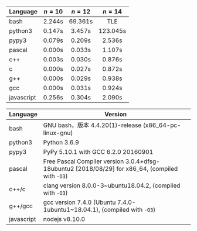 | Language   | $n=10$ | $n=12$  |  $n=14$  |
| ---------- | :----: | :-----: | :------: |
| bash       | 2.244s | 69.361s |   TLE    |
| python3    | 0.147s | 3.457s  | 123.045s |
| pypy3      | 0.079s | 0.209s  |  2.536s  |
| pascal     | 0.000s | 0.033s  |  1.107s  |
| c++        | 0.003s | 0.030s  |  0.876s  |
| c          | 0.000s | 0.027s  |  0.872s  |
| g++        | 0.000s | 0.029s  |  0.938s  |
| gcc        | 0.000s | 0.031s  |  0.924s  |
| javascript | 0.256s | 0.304s  |  2.090s  |



| Language   | Version                                                      |
| ---------- | ------------------------------------------------------------ |
| bash       | GNU bash，版本 4.4.20(1)-release (x86_64-pc-linux-gnu)       |
| python3    | Python 3.6.9                                                 |
| pypy3      | PyPy 5.10.1 with GCC 6.2.0 20160901                          |
| pascal     | Free Pascal Compiler version 3.0.4+dfsg-18ubuntu2 [2018/08/29] for x86_64, (compiled with `-O3`) |
| c++/c      | clang version 8.0.0-3~ubuntu18.04.2, (compiled with `-O3`)   |
| g++/gcc    | gcc version 7.4.0 (Ubuntu 7.4.0-1ubuntu1~18.04.1), (compiled with `-O3`) |
| javascript | nodejs v8.10.0                                               |

